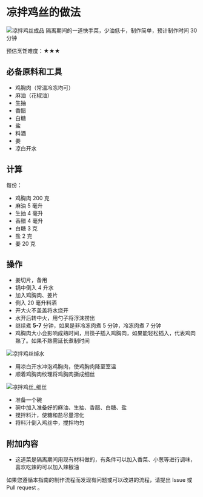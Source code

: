 # 凉拌鸡丝的做法

![凉拌鸡丝成品](凉拌鸡丝.jpg)
隔离期间的一道快手菜，少油低卡，制作简单，预计制作时间 30 分钟

预估烹饪难度：★★★

## 必备原料和工具

- 鸡胸肉（常温冷冻均可）
- 麻油（花椒油）
- 生抽
- 香醋
- 白糖
- 盐
- 料酒
- 姜
- 凉白开水

## 计算

每份：

- 鸡胸肉 200 克
- 麻油 5 毫升
- 生抽 4 毫升
- 香醋 4 毫升
- 白糖 3 克
- 盐 2 克
- 姜 20 克

## 操作

- 姜切片，备用
- 锅中倒入 4 升水
- 加入鸡胸肉、姜片
- 倒入 20 毫升料酒
- 开大火不盖盖将水烧开
- 水开后转中火，用勺子将浮沫捞出
- 继续煮 **5-7** 分钟，如果是非冷冻肉煮 5 分钟，冷冻肉煮 7 分钟
- 鸡胸肉大小会影响成熟时间，用筷子插入鸡胸肉，如果能轻松插入，代表鸡肉熟了。如果不熟需延长煮制时间

![凉拌鸡丝焯水](凉拌鸡丝_焯水.jpg)

- 用凉白开水冲泡鸡胸肉，使鸡胸肉降至室温
- 顺着鸡胸肉纹理将鸡胸肉撕成细丝

![凉拌鸡丝_细丝](凉拌鸡丝_撕.jpg)

- 准备一个碗
- 碗中加入准备好的麻油、生抽、香醋、白糖、盐
- 搅拌料汁，使糖和盐尽量溶化
- 将料汁倒入鸡丝中，搅拌均匀

## 附加内容

- 这道菜是隔离期间用现有材料做的，有条件可以加入香菜、小葱等进行调味，喜欢吃辣的可以加入辣椒油

如果您遵循本指南的制作流程而发现有问题或可以改进的流程，请提出 Issue 或 Pull request 。
